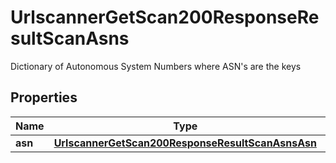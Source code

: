 

# UrlscannerGetScan200ResponseResultScanAsns

Dictionary of Autonomous System Numbers where ASN's are the keys

## Properties

| Name | Type | Description | Notes |
|------------ | ------------- | ------------- | -------------|
|**asn** | [**UrlscannerGetScan200ResponseResultScanAsnsAsn**](UrlscannerGetScan200ResponseResultScanAsnsAsn.md) |  |  [optional] |



